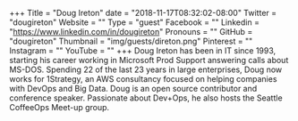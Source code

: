 +++
Title = "Doug Ireton"
date = "2018-11-17T08:32:02-08:00"
Twitter = "dougireton"
Website = ""
Type = "guest"
Facebook = ""
Linkedin = "https://www.linkedin.com/in/dougireton"
Pronouns = ""
GitHub = "dougireton"
Thumbnail = "img/guests/direton.png"
Pinterest = ""
Instagram = ""
YouTube = ""
+++
Doug Ireton has been in IT since 1993, starting his career working in Microsoft Prod Support answering calls about MS-DOS. Spending 22 of the last 23 years in large enterprises, Doug now works for 1Strategy, an AWS consultancy focused on helping companies with DevOps and Big Data. Doug is an open source contributor and conference speaker. Passionate about Dev+Ops, he also hosts the Seattle CoffeeOps Meet-up group.
